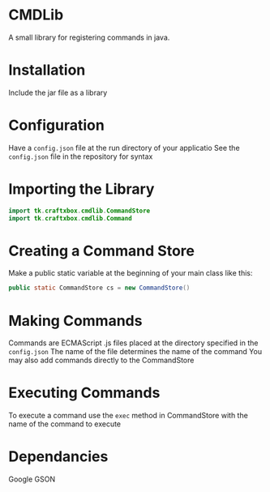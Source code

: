 # CMDLib
A small library for registering commands in java.
# Installation
Include the jar file as a library 
# Configuration
Have a `config.json` file at the run directory of your applicatio
See the `config.json` file in the repository for syntax
# Importing the Library 
```java
import tk.craftxbox.cmdlib.CommandStore
import tk.craftxbox.cmdlib.Command
```
# Creating a Command Store
Make a public static variable at the beginning of your main class like this: 
```java
public static CommandStore cs = new CommandStore()
``` 
# Making Commands
Commands are ECMAScript .js files placed at the directory specified in the `config.json` 
The name of the file determines the name of the command
You may also add commands directly to the CommandStore
# Executing Commands
To execute a command use the `exec` method in CommandStore with the name of the command to execute
# Dependancies
Google GSON

